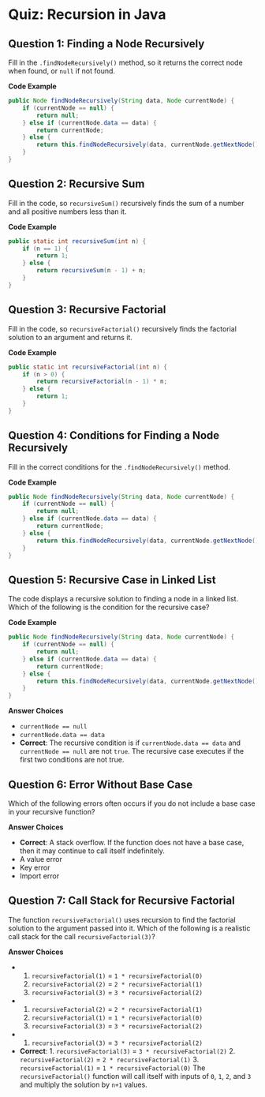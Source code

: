 # Quiz: Recursion in Java

## Question 1: Finding a Node Recursively

Fill in the `.findNodeRecursively()` method, so it returns the correct node when found, or `null` if not found.

**Code Example**

```java
public Node findNodeRecursively(String data, Node currentNode) {
    if (currentNode == null) {
        return null;
    } else if (currentNode.data == data) {
        return currentNode;
    } else {
        return this.findNodeRecursively(data, currentNode.getNextNode());
    }
}
```

## Question 2: Recursive Sum

Fill in the code, so `recursiveSum()` recursively finds the sum of a number and all positive numbers less than it.

**Code Example**

```java
public static int recursiveSum(int n) {
    if (n == 1) {
        return 1;
    } else {
        return recursiveSum(n - 1) + n;
    }
}
```

## Question 3: Recursive Factorial

Fill in the code, so `recursiveFactorial()` recursively finds the factorial solution to an argument and returns it.

**Code Example**

```java
public static int recursiveFactorial(int n) {
    if (n > 0) {
        return recursiveFactorial(n - 1) * n;
    } else {
        return 1;
    }
}
```

## Question 4: Conditions for Finding a Node Recursively

Fill in the correct conditions for the `.findNodeRecursively()` method.

**Code Example**

```java
public Node findNodeRecursively(String data, Node currentNode) {
    if (currentNode == null) {
        return null;
    } else if (currentNode.data == data) {
        return currentNode;
    } else {
        return this.findNodeRecursively(data, currentNode.getNextNode());
    }
}
```

## Question 5: Recursive Case in Linked List

The code displays a recursive solution to finding a node in a linked list. Which of the following is the condition for the recursive case?

**Code Example**

```java
public Node findNodeRecursively(String data, Node currentNode) {
    if (currentNode == null) {
        return null;
    } else if (currentNode.data == data) {
        return currentNode;
    } else {
        return this.findNodeRecursively(data, currentNode.getNextNode());
    }
}
```

**Answer Choices**

-   `currentNode == null`
-   `currentNode.data == data`
-   **Correct**: The recursive condition is if `currentNode.data == data` and `currentNode == null` are not `true`. The recursive case executes if the first two conditions are not true.

## Question 6: Error Without Base Case

Which of the following errors often occurs if you do not include a base case in your recursive function?

**Answer Choices**

-   **Correct**: A stack overflow. If the function does not have a base case, then it may continue to call itself indefinitely.
-   A value error
-   Key error
-   Import error

## Question 7: Call Stack for Recursive Factorial

The function `recursiveFactorial()` uses recursion to find the factorial solution to the argument passed into it. Which of the following is a realistic call stack for the call `recursiveFactorial(3)`?

**Answer Choices**

-   1. `recursiveFactorial(1)` = `1 * recursiveFactorial(0)`
    2. `recursiveFactorial(2)` = `2 * recursiveFactorial(1)`
    3. `recursiveFactorial(3)` = `3 * recursiveFactorial(2)`
-   1. `recursiveFactorial(2)` = `2 * recursiveFactorial(1)`
    2. `recursiveFactorial(1)` = `1 * recursiveFactorial(0)`
    3. `recursiveFactorial(3)` = `3 * recursiveFactorial(2)`
-   1. `recursiveFactorial(3)` = `3 * recursiveFactorial(2)`
-   **Correct**: 1. `recursiveFactorial(3)` = `3 * recursiveFactorial(2)` 2. `recursiveFactorial(2)` = `2 * recursiveFactorial(1)` 3. `recursiveFactorial(1)` = `1 * recursiveFactorial(0)`
    The `recursiveFactorial()` function will call itself with inputs of `0`, `1`, `2`, and `3` and multiply the solution by `n+1` values.
